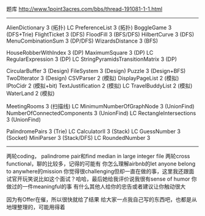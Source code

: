 题库
http://www.1point3acres.com/bbs/thread-191081-1-1.html

---

AlienDictionary                                3         (拓扑)                LC
PreferenceList                                        3        (拓扑)
BoggleGame                                        3        (DFS+Trie)
FlightTicket                                        3        (DFS)
FloodFill                                                3        (BFS/DFS)
HilbertCurve                                        3        (DFS)
MenuCombinationSum                        3        (DP/DFS)
WizardsDistance                                3        (BFS)

HouseRobberWithIndex                        3        (DP)
MaximumSquare                                3        (DP)                        LC
RegularExpression                                3        (DP)                        LC
StringPyramidsTransitionMatrix        3        (DP)

CircularBuffer                                        3        (Design)
FileSystem                                        3        (Design)
Puzzle                                                3        (Design+BFS)
TwoDIterator                                        3        (Design)
CSVParser                                        2        (模拟)
DisplayPageList                                2        (模拟)
IPtoCidr                                                2        (模拟+bit)
TextJustification                                2         (模拟)                LC
TravelBuddyList                                2        (模拟)
WaterLand                                        2        (模拟)

MeetingRooms                                3        (扫描线)           LC
MinimumNumberOfGraphNode        3        (UnionFind)
NumberOfConnectedComponents 3        (UnionFind)        LC
RectangleIntersections                        3        (UnionFind)

PalindromePairs                                3        (Trie)                LC
CalculatorII                                        3        (Stack)                LC
GuessNumber                                        3        (Socket)
MiniParser                                        3        (Stack/DFS)        LC
RoundedNumber                                3

---

两轮coding， palindrome pair和find median in large integer file
两轮cross functional，聊的比较多，记得的可能有
你怎么理解airbnb的let anyone belong to anywhere的mission
你觉得很challenging但却一直在做的事，这里我还跟面试官开玩笑说比如这个面试？哈哈，最后她给我评价说我很有sense of humor
你做过的一件meaningful的事
有什么其他人给你的忠告或者建议让你触动很大

因为有Offer在催，所以很快就给了结果
给大家一点我自己写的东西吧，也都是从地理整理的，可能用得着